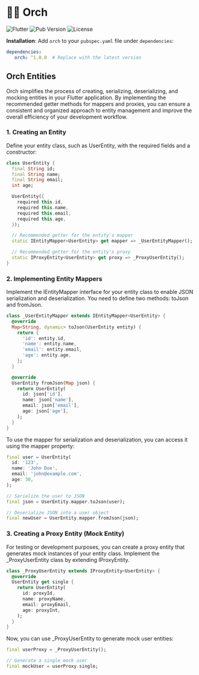 # 🧙🏻 Orch

![Flutter](https://img.shields.io/badge/Flutter-2.0+-blue.svg)
![Pub Version](https://img.shields.io/pub/v/orch)
![License](https://img.shields.io/badge/License-MIT-green.svg)


**Installation**: Add `orch` to your `pubspec.yaml` file under `dependencies`:

```yaml
dependencies:
   orch: ^1.0.0  # Replace with the latest version
```

## Orch Entities
Orch simplifies the process of creating, serializing, deserializing, and mocking entities in your Flutter application. By implementing the recommended getter methods for mappers and proxies, you can ensure a consistent and organized approach to entity management and improve the overall efficiency of your development workflow.

### 1. Creating an Entity
Define your entity class, such as UserEntity, with the required fields and a constructor:
```dart
class UserEntity {
  final String id;
  final String name;
  final String email;
  int age;

  UserEntity({
    required this.id,
    required this.name,
    required this.email,
    required this.age,
  });

  // Recommended getter for the entity's mapper
  static IEntityMapper<UserEntity> get mapper => _UserEntityMapper();

  // Recommended getter for the entity's proxy
  static IProxyEntity<UserEntity> get proxy => _ProxyUserEntity();
}
```

### 2. Implementing Entity Mappers
Implement the IEntityMapper interface for your entity class to enable JSON serialization and deserialization. You need to define two methods: toJson and fromJson.
```dart
class _UserEntityMapper extends IEntityMapper<UserEntity> {
  @override
  Map<String, dynamic> toJson(UserEntity entity) {
    return {
      'id': entity.id,
      'name': entity.name,
      'email': entity.email,
      'age': entity.age,
    };
  }

  @override
  UserEntity fromJson(Map json) {
    return UserEntity(
      id: json['id'],
      name: json['name'],
      email: json['email'],
      age: json['age'],
    );
  }
}
```
To use the mapper for serialization and deserialization, you can access it using the mapper property:
```dart
final user = UserEntity(
  id: '123',
  name: 'John Doe',
  email: 'john@example.com',
  age: 30,
);

// Serialize the user to JSON
final json = UserEntity.mapper.toJson(user);

// Deserialize JSON into a user object
final newUser = UserEntity.mapper.fromJson(json);
```
### 3. Creating a Proxy Entity (Mock Entity)
For testing or development purposes, you can create a proxy entity that generates mock instances of your entity class. Implement the _ProxyUserEntity class by extending IProxyEntity.
```dart
class _ProxyUserEntity extends IProxyEntity<UserEntity> {
  @override
  UserEntity get single {
    return UserEntity(
      id: proxyId,
      name: proxyName,
      email: proxyEmail,
      age: proxyInt,
    );
  }
}
```
Now, you can use _ProxyUserEntity to generate mock user entities:
```dart
final userProxy = _ProxyUserEntity();

// Generate a single mock user
final mockUser = userProxy.single;
```



